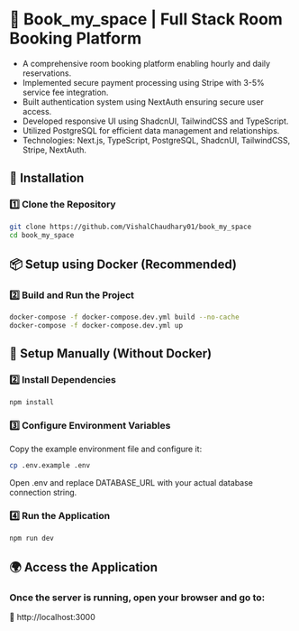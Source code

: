 # 📌 Book_my_space | Full Stack Room Booking Platform

- A comprehensive room booking platform enabling hourly and daily reservations.
- Implemented secure payment processing using Stripe with 3-5% service fee integration.
- Built authentication system using NextAuth ensuring secure user access.
- Developed responsive UI using ShadcnUI, TailwindCSS and TypeScript.
- Utilized PostgreSQL for efficient data management and relationships.
- Technologies: Next.js, TypeScript, PostgreSQL, ShadcnUI, TailwindCSS, Stripe, NextAuth.

## 🚀 Installation

### 1️⃣ Clone the Repository

```bash
git clone https://github.com/VishalChaudhary01/book_my_space
cd book_my_space
```

## 📦 Setup using Docker (Recommended)

### 2️⃣ Build and Run the Project

```bash
docker-compose -f docker-compose.dev.yml build --no-cache
docker-compose -f docker-compose.dev.yml up
```

## 🔧 Setup Manually (Without Docker)

### 2️⃣ Install Dependencies

```bash
npm install
```

### 3️⃣ Configure Environment Variables

Copy the example environment file and configure it:

```bash
cp .env.example .env
```

Open .env and replace DATABASE_URL with your actual database connection string.

### 4️⃣ Run the Application

```bash
npm run dev
```

## 🌍 Access the Application

### Once the server is running, open your browser and go to:

🔗 http://localhost:3000
